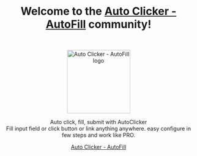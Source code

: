 <h1 align="center">Welcome to the <a href="https://getautoclicker.com/">Auto Clicker - AutoFill</a> community!</h1><br>

<p align="center">
  <a href="https://getautoclicker.com/">
    <img src="https://getautoclicker.com/docs/3.x/assets/brand/bootstrap-social-logo.png" alt="Auto Clicker - AutoFill logo" width="165" height="165">
  </a>
</p>

<p align="center">
  Auto click, fill, submit with AutoClicker<br>Fill input field or click button or link anything anywhere. easy configure in few steps and work like PRO.
</p>

<p align="center">
  <a href="https://getautoclicker.com/docs/3.x/getting-started/introduction/">Auto Clicker - AutoFill</a>
</p>
